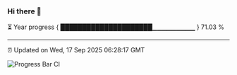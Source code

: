 ### Hi there 👋

⏳ Year progress { █████████████████████▁▁▁▁▁▁▁▁▁ } 71.03 %

---

⏰ Updated on Wed, 17 Sep 2025 06:28:17 GMT

![Progress Bar CI](https://github.com/liununu/liununu/workflows/Progress%20Bar%20CI/badge.svg)
